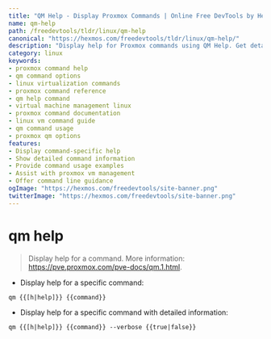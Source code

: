 ```yaml
---
title: "QM Help - Display Proxmox Commands | Online Free DevTools by Hexmos"
name: qm-help
path: /freedevtools/tldr/linux/qm-help
canonical: "https://hexmos.com/freedevtools/tldr/linux/qm-help/"
description: "Display help for Proxmox commands using QM Help. Get detailed command information and usage examples for efficient VM management. Free online tool, no registration required."
category: linux
keywords:
- proxmox command help
- qm command options
- linux virtualization commands
- proxmox command reference
- qm help command
- virtual machine management linux
- proxmox command documentation
- linux vm command guide
- qm command usage
- proxmox qm options
features:
- Display command-specific help
- Show detailed command information
- Provide command usage examples
- Assist with proxmox vm management
- Offer command line guidance
ogImage: "https://hexmos.com/freedevtools/site-banner.png"
twitterImage: "https://hexmos.com/freedevtools/site-banner.png"
---
```


# qm help

> Display help for a command.
> More information: <https://pve.proxmox.com/pve-docs/qm.1.html>.

- Display help for a specific command:

`qm {{[h|help]}} {{command}}`

- Display help for a specific command with detailed information:

`qm {{[h|help]}} {{command}} --verbose {{true|false}}`
